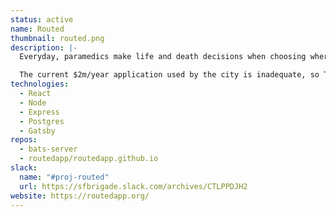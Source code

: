 ```yaml
---
status: active
name: Routed
thumbnail: routed.png
description: |-
  Everyday, paramedics make life and death decisions when choosing where to take patients. And they have to rely on their own experience to make the right choices.

  The current $2m/year application used by the city is inadequate, so TeamBATS is piloting an app that helps paramedics know which ERs have available beds, and ERs can learn about patients who are en route.
technologies:
  - React
  - Node
  - Express
  - Postgres
  - Gatsby
repos:
  - bats-server
  - routedapp/routedapp.github.io
slack:
  name: "#proj-routed"
  url: https://sfbrigade.slack.com/archives/CTLPPDJH2
website: https://routedapp.org/
---
```

